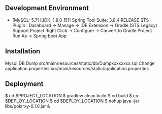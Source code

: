 ## Development Environment
- [MySQL: 5.7]
[JDK: 1.8.0_151]
Spring Tool Suite: 3.8.4.RELEASE
STS Plugin : Dashboard -> Manage -> IDE Extension -> Gradle (STS Legacy) Support 
Project Right Click -> Configure -> Convert to Gradle Project
Run As -> Spring boot App

## Installation
Mysql DB Dump
src/main/resources/static/db/Dumpxxxxxxxx.sql
Change application.properties
src/main/resources/static/application.properties

## Deployment
$ cd $PROJECT_LOCATION
$ gradlew clean build
$ cd build
$ cp . $DEPLOY_LOCATION
$ cd $DEPLOY_LOCATION
$ nohup java -jar libs/polarxy-0.1.0.jar &



